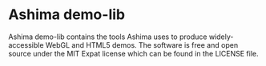 # Ashima demo-lib

Ashima demo-lib contains the tools Ashima uses to produce
widely-accessible WebGL and HTML5 demos. The software is free and open
source under the MIT Expat license which can be found in the LICENSE
file.

